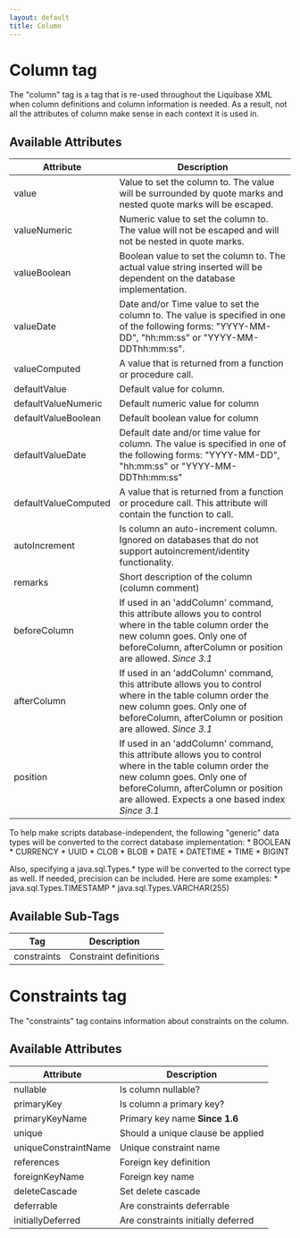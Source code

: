 ```yaml
---
layout: default
title: Column
---
```


# Column tag #

The "column" tag is a tag that is re-used throughout the Liquibase XML when column definitions and column information is needed. As a result, not all the attributes of column make sense in each context it is used in.

## Available Attributes ##

<table>
  <thead>
    <tr>
      <th>Attribute</th>
      <th>Description</th>
    </tr>
  </thead>
  <tbody>
    <tr>
      <td>value</td>
      <td>Value to set the column to. The value will be surrounded by quote marks and nested quote marks will be escaped.</td>
    </tr>
    <tr>
      <td>valueNumeric</td>
      <td>Numeric value to set the column to. The value will not be escaped and will not be nested in quote marks.</td>
    </tr>
    <tr>
      <td>valueBoolean</td>
      <td>Boolean value to set the column to. The actual value string inserted will be dependent on the database implementation.</td>
    </tr>
    <tr>
      <td>valueDate</td>
      <td>Date and/or Time value to set the column to. The value is specified in one of the following forms: "YYYY-MM-DD", "hh:mm:ss" or "YYYY-MM-DDThh:mm:ss".</td>
    </tr>
    <tr>
      <td>valueComputed</td>
      <td>A value that is returned from a function or procedure call.</td>
    </tr>
    <tr>
      <td>defaultValue</td>
      <td>Default value for column.</td>
    </tr>
    <tr>
      <td>defaultValueNumeric</td>
      <td>Default numeric value for column</td>
    </tr>
    <tr>
      <td>defaultValueBoolean</td>
      <td>Default boolean value for column</td>
    </tr>
    <tr>
      <td>defaultValueDate</td>
      <td>Default date and/or time value for column.  The value is specified in one of the following forms: "YYYY-MM-DD", "hh:mm:ss" or "YYYY-MM-DDThh:mm:ss"</td>
    </tr>
    <tr>
      <td>defaultValueComputed</td>
      <td>A value that is returned from a function or procedure call.  This attribute will contain the function to call.</td>
    </tr>
    <tr>
      <td>autoIncrement</td>
      <td>Is column an auto-increment column.  Ignored on databases that do not support autoincrement/identity functionality.</td>
    </tr>
    <tr>
      <td>remarks</td>
      <td>Short description of the column (column comment)</td>
    </tr>
    <tr>
      <td>beforeColumn</td>
      <td>If used in an 'addColumn' command, this attribute allows you to control where in the table column order the new column goes. Only one of beforeColumn, afterColumn or position are allowed. <i>Since 3.1</i></td>
    </tr>
    <tr>
      <td>afterColumn</td>
      <td>If used in an 'addColumn' command, this attribute allows you to control where in the table column order the new column goes. Only one of beforeColumn, afterColumn or position are allowed. <i>Since 3.1</i></td>
    </tr>
    <tr>
      <td>position</td>
      <td>If used in an 'addColumn' command, this attribute allows you to control where in the table column order the new column goes. Only one of beforeColumn, afterColumn or position are allowed. Expects a one based index <i>Since 3.1</i></td>
    </tr>

  </tbody>
</table>

To help make scripts database-independent, the following "generic" data types   will be converted to the correct database implementation:
    * BOOLEAN
    * CURRENCY
    * UUID
    * CLOB
    * BLOB
    * DATE
    * DATETIME
    * TIME
    * BIGINT

Also, specifying a java.sql.Types.* type will be converted to the correct type as well. If needed, precision can be included. Here are some examples:
    * java.sql.Types.TIMESTAMP
    * java.sql.Types.VARCHAR(255)

## Available Sub-Tags ##

<table>
  <thead>
    <tr>
      <th>Tag</th>
      <th>Description</th>
    </tr>
  </thead>
  <tbody>
    <tr>
      <td>constraints</td>
      <td>Constraint definitions</td>
    </tr>
  </tbody>
</table>

# Constraints tag #

The "constraints" tag contains information about constraints on the column.

## Available Attributes ##

<table>
  <thead>
    <tr>
      <th>Attribute</th>
      <th>Description</th>
    </tr>
  </thead>
  <tbody>
    <tr>
      <td>nullable</td>
      <td>Is column nullable?</td>
    </tr>
    <tr>
      <td>primaryKey</td>
      <td>Is column a primary key?</td>
    </tr>
    <tr>
      <td>primaryKeyName</td>
      <td>Primary key name <b>Since 1.6</b>  </td>
    </tr>
    <tr>
      <td>unique</td>
      <td>Should a unique clause be applied  </td>
    </tr>
    <tr>
      <td>uniqueConstraintName</td>
      <td>Unique constraint name</td>
    </tr>
    <tr>
      <td>references</td>
      <td>Foreign key definition</td>
    </tr>
    <tr>
      <td>foreignKeyName</td>
      <td>Foreign key name</td>
    </tr>
    <tr>
      <td>deleteCascade</td>
      <td>Set delete cascade</td>
    </tr>
    <tr>
      <td>deferrable</td>
      <td>Are constraints deferrable</td>
    </tr>
    <tr>
      <td>initiallyDeferred</td>
      <td>Are constraints initially deferred</td>
    </tr>
  </tbody>
</table>
